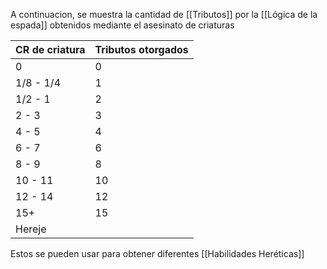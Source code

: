 A continuacion, se muestra la cantidad de [[Tributos]] por la [[Lógica de la espada]] obtenidos mediante el asesinato de criaturas

| CR de criatura | Tributos otorgados |
| -------------- | ------------------ |
| 0              | 0                  |
| 1/8 - 1/4      | 1                  |
| 1/2 - 1        | 2                  |
| 2 - 3          | 3                  |
| 4 - 5          | 4                  |
| 6 - 7          | 6                  |
| 8 - 9          | 8                  |
| 10 - 11        | 10                 |
| 12 - 14        | 12                 |
| 15+            | 15                 |
| Hereje         |                    |

Estos se pueden usar para obtener diferentes [[Habilidades Heréticas]]